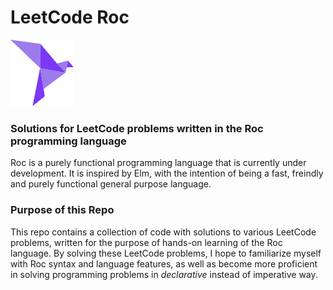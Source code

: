 # LeetCode Roc
[![Roc Logo](/assets/roc-logo-sm.png)](https://roc-lang.org)

### Solutions for LeetCode problems written in the Roc programming language
Roc is a purely functional programming language that is currently under development. It is inspired by Elm, with the intention of being a fast, freindly and purely functional general purpose language.

### Purpose of this Repo
This repo contains a collection of code with solutions to various LeetCode problems, written for the purpose of hands-on learning of the Roc language. By solving these LeetCode problems, I hope to familiarize myself with Roc syntax and language features, as well as become more proficient in solving programming problems in _declarative_ instead of imperative way.